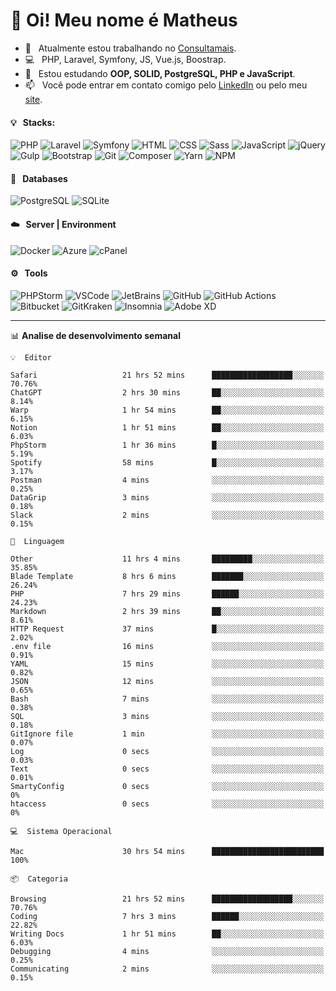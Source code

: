 # 👋 Oi! Meu nome é Matheus

- 🔭 &nbsp; Atualmente estou trabalhando no [Consultamais](https://consultamais.com.br/).
- 💻 &nbsp; PHP, Laravel, Symfony, JS, Vue.js, Boostrap.
- 🌱 &nbsp; Estou estudando **OOP, SOLID, PostgreSQL, PHP e JavaScript**.
- 📫 &nbsp; Você pode entrar em contato comigo pelo [LinkedIn](https://www.linkedin.com/in/matheuscamargoxavier/) ou pelo meu [site](https://matheuscamargo.co).

#### 💡 &nbsp; Stacks:
![PHP](https://img.shields.io/badge/-PHP-777BB4?&logo=php&logoColor=FFFFFF)
![Laravel](https://img.shields.io/badge/-Laravel-FF2D20?&logo=laravel&logoColor=FFFFFF)
![Symfony](https://img.shields.io/badge/-Symfony-000000?&logo=symfony&logoColor=FFFFFF)
![HTML](https://img.shields.io/badge/-HTML-E34F26?&logo=html5&logoColor=FFFFFF)
![CSS](https://img.shields.io/badge/-CSS-1572B6?&logo=css3&logoColor=FFFFFF)
![Sass](https://img.shields.io/badge/-Sass-CC6699?&logo=sass&logoColor=FFFFFF)
![JavaScript](https://img.shields.io/badge/-JavaScript-F7DF1E?&logo=javascript&logoColor=FFFFFF)
![jQuery](https://img.shields.io/badge/-jQuery-0769AD?&logo=jquery&logoColor=FFFFFF)
![Gulp](https://img.shields.io/badge/-Gulp-CF4647?&logo=gulp&logoColor=FFFFFF)
![Bootstrap](https://img.shields.io/badge/-Bootstrap-7952B3?&logo=bootstrap&logoColor=FFFFFF)
![Git](https://img.shields.io/badge/-Git-F05032?&logo=git&logoColor=FFFFFF)
![Composer](https://img.shields.io/badge/-Composer-885630?&logo=composer&logoColor=FFFFFF)
![Yarn](https://img.shields.io/badge/-Yarn-2C8EBB?&logo=yarn&logoColor=FFFFFF)
![NPM](https://img.shields.io/badge/-npm-CB3837?&logo=npm&logoColor=FFFFFF)

#### 💾 &nbsp; Databases
![PostgreSQL](https://img.shields.io/badge/-PostgreSQL-336791?&logo=PostgreSQL&logoColor=FFFFFF)
![SQLite](https://img.shields.io/badge/-SQLite-003B57?&logo=SQLite&logoColor=FFFFFF)

#### ☁️ &nbsp; Server | Environment
![Docker](https://img.shields.io/badge/-Docker-2496ED?&logo=docker&logoColor=FFFFFF)
![Azure](https://img.shields.io/badge/-Azure-0089D6?&logo=microsoft%20azure&logoColor=FFFFFF)
![cPanel](https://img.shields.io/badge/-cPanel-FF6C2C?&logo=cpanel&logoColor=FFFFFF)

#### ⚙️ &nbsp; Tools
![PHPStorm](https://img.shields.io/badge/-PHPStorm-000000?&logo=PHPStorm&logoColor=FFFFFF)
![VSCode](https://img.shields.io/badge/-VSCode-007ACC?&logo=Visual%20Studio%20Code&logoColor=FFFFFF) 
![JetBrains](https://img.shields.io/badge/-JetBrains-000000?&logo=jetbrains&logoColor=FFFFFF) 
![GitHub](https://img.shields.io/badge/-GitHub-181717?&logo=github&logoColor=FFFFFF) 
![GitHub Actions](https://img.shields.io/badge/-GitHub%20Actions-181717?&logo=GitHub%20Actions&logoColor=FFFFFF) 
![Bitbucket](https://img.shields.io/badge/-Bitbucket-0052CC?&logo=bitbucket&logoColor=FFFFFF)
![GitKraken](https://img.shields.io/badge/-GitKraken-179287?&logo=GitKraken&logoColor=FFFFFF)
![Insomnia](https://img.shields.io/badge/-Insomnia-5849BE?&logo=Insomnia&logoColor=FFFFFF)
![Adobe XD](https://img.shields.io/badge/-Adobe%20XD-FF61F6?&logo=adobe%20xd&logoColor=FFFFFF) 
_______

📊  **Analise de desenvolvimento semanal**
```text
💡  Editor

Safari                   21 hrs 52 mins      ██████████████████░░░░░░░     70.76%
ChatGPT                  2 hrs 30 mins       ██░░░░░░░░░░░░░░░░░░░░░░░      8.14%
Warp                     1 hr 54 mins        ██░░░░░░░░░░░░░░░░░░░░░░░      6.15%
Notion                   1 hr 51 mins        ██░░░░░░░░░░░░░░░░░░░░░░░      6.03%
PhpStorm                 1 hr 36 mins        █░░░░░░░░░░░░░░░░░░░░░░░░      5.19%
Spotify                  58 mins             █░░░░░░░░░░░░░░░░░░░░░░░░      3.17%
Postman                  4 mins              ░░░░░░░░░░░░░░░░░░░░░░░░░      0.25%
DataGrip                 3 mins              ░░░░░░░░░░░░░░░░░░░░░░░░░      0.18%
Slack                    2 mins              ░░░░░░░░░░░░░░░░░░░░░░░░░      0.15%
```
```text
💬  Linguagem

Other                    11 hrs 4 mins       █████████░░░░░░░░░░░░░░░░     35.85%
Blade Template           8 hrs 6 mins        ███████░░░░░░░░░░░░░░░░░░     26.24%
PHP                      7 hrs 29 mins       ██████░░░░░░░░░░░░░░░░░░░     24.23%
Markdown                 2 hrs 39 mins       ██░░░░░░░░░░░░░░░░░░░░░░░      8.61%
HTTP Request             37 mins             █░░░░░░░░░░░░░░░░░░░░░░░░      2.02%
.env file                16 mins             ░░░░░░░░░░░░░░░░░░░░░░░░░      0.91%
YAML                     15 mins             ░░░░░░░░░░░░░░░░░░░░░░░░░      0.82%
JSON                     12 mins             ░░░░░░░░░░░░░░░░░░░░░░░░░      0.65%
Bash                     7 mins              ░░░░░░░░░░░░░░░░░░░░░░░░░      0.38%
SQL                      3 mins              ░░░░░░░░░░░░░░░░░░░░░░░░░      0.18%
GitIgnore file           1 min               ░░░░░░░░░░░░░░░░░░░░░░░░░      0.07%
Log                      0 secs              ░░░░░░░░░░░░░░░░░░░░░░░░░      0.03%
Text                     0 secs              ░░░░░░░░░░░░░░░░░░░░░░░░░      0.01%
SmartyConfig             0 secs              ░░░░░░░░░░░░░░░░░░░░░░░░░         0%
htaccess                 0 secs              ░░░░░░░░░░░░░░░░░░░░░░░░░         0%
```
```text
💻  Sistema Operacional

Mac                      30 hrs 54 mins      █████████████████████████       100%
```
```text
📦  Categoria

Browsing                 21 hrs 52 mins      ██████████████████░░░░░░░     70.76%
Coding                   7 hrs 3 mins        ██████░░░░░░░░░░░░░░░░░░░     22.82%
Writing Docs             1 hr 51 mins        ██░░░░░░░░░░░░░░░░░░░░░░░      6.03%
Debugging                4 mins              ░░░░░░░░░░░░░░░░░░░░░░░░░      0.25%
Communicating            2 mins              ░░░░░░░░░░░░░░░░░░░░░░░░░      0.15%
```
